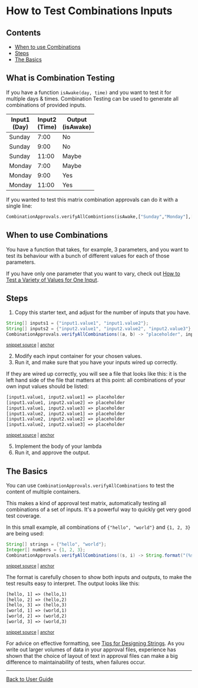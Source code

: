 <a id="top"></a>

# How to Test  Combinations Inputs

<!-- toc -->
## Contents

  * [When to use Combinations](#when-to-use-combinations)
  * [Steps](#steps)
  * [The Basics](#the-basics)<!-- endToc -->

## What is Combination Testing

If you have a function `isAwake(day, time)` and you want to test it for multiple days & times.
Combination Testing can be used to generate all combinations of provided inputs.


| Input1<BR> (Day) | Input2 <BR> (Time) | Output <BR> (isAwake) |
|---|----|---|
| Sunday | 7:00 | No |
| Sunday | 9:00 | No |
| Sunday | 11:00 | Maybe |
| Monday | 7:00 | Maybe |
| Monday | 9:00 | Yes |
| Monday | 11:00 | Yes |

If you wanted to test this matrix combination approvals can do it with a single line:
```python
CombinationApprovals.verifyAllCombintions(isAwake,["Sunday","Monday"],[7,9,11])
```

## When to use Combinations

You have a function that takes, for example, 3 parameters, and you want to test its behaviour with a bunch of different values for each of those parameters.

If you have only one parameter that you want to vary, check out [How to Test a Variety of Values for One Input](TestAVarietyOfValues.md#top).

## Steps

1. Copy this starter text, and adjust for the number of inputs that you have.

<!-- snippet: CombinationsStartingPoint -->
<a id='snippet-combinationsstartingpoint'></a>
```java
String[] inputs1 = {"input1.value1", "input1.value2"};
String[] inputs2 = {"input2.value1", "input2.value2", "input2.value3"};
CombinationApprovals.verifyAllCombinations((a, b) -> "placeholder", inputs1, inputs2);
```
<sup><a href='/approvaltests-tests/src/test/java/org/approvaltests/combinations/CombinationTest.java#L42-L46' title='Snippet source file'>snippet source</a> | <a href='#snippet-combinationsstartingpoint' title='Start of snippet'>anchor</a></sup>
<!-- endSnippet -->

2. Modify each input container for your chosen values.
3. Run it, and make sure that you have your inputs wired up correctly.

If they are wired up correctly, you will see a file that looks like this: it is the left hand side of the file that
matters at this point: all combinations of your own input values should be listed:

<!-- snippet: CombinationTest.templateCode.approved.txt -->
<a id='snippet-CombinationTest.templateCode.approved.txt'></a>
```txt
[input1.value1, input2.value1] => placeholder 
[input1.value1, input2.value2] => placeholder 
[input1.value1, input2.value3] => placeholder 
[input1.value2, input2.value1] => placeholder 
[input1.value2, input2.value2] => placeholder 
[input1.value2, input2.value3] => placeholder
```
<sup><a href='/approvaltests-tests/src/test/java/org/approvaltests/combinations/CombinationTest.templateCode.approved.txt#L1-L6' title='Snippet source file'>snippet source</a> | <a href='#snippet-CombinationTest.templateCode.approved.txt' title='Start of snippet'>anchor</a></sup>
<!-- endSnippet -->

5. Implement the body of your lambda
6. Run it, and approve the output.

## The Basics

You can use `CombinationApprovals.verifyAllCombinations` to test the content of multiple containers.

This makes a kind of approval test matrix, automatically testing all combinations of a set of inputs. It's a powerful way to quickly get very good test coverage.

In this small example, all combinations of `{"hello", "world"}` and `{1, 2, 3}` are being used:

<!-- snippet: YouCanVerifyCombinationsOf2 -->
<a id='snippet-youcanverifycombinationsof2'></a>
```java
String[] strings = {"hello", "world"};
Integer[] numbers = {1, 2, 3};
CombinationApprovals.verifyAllCombinations((s, i) -> String.format("(%s,%s)", s, i), strings, numbers);
```
<sup><a href='/approvaltests-tests/src/test/java/org/approvaltests/combinations/CombinationTest.java#L51-L55' title='Snippet source file'>snippet source</a> | <a href='#snippet-youcanverifycombinationsof2' title='Start of snippet'>anchor</a></sup>
<!-- endSnippet -->

The format is carefully chosen to show both inputs and outputs, to make the test results easy to interpret. The output looks like this:

<!-- snippet: CombinationTest.testCombinationsOfTwo.approved.txt -->
<a id='snippet-CombinationTest.testCombinationsOfTwo.approved.txt'></a>
```txt
[hello, 1] => (hello,1) 
[hello, 2] => (hello,2) 
[hello, 3] => (hello,3) 
[world, 1] => (world,1) 
[world, 2] => (world,2) 
[world, 3] => (world,3)
```
<sup><a href='/approvaltests-tests/src/test/java/org/approvaltests/combinations/CombinationTest.testCombinationsOfTwo.approved.txt#L1-L6' title='Snippet source file'>snippet source</a> | <a href='#snippet-CombinationTest.testCombinationsOfTwo.approved.txt' title='Start of snippet'>anchor</a></sup>
<!-- endSnippet -->

For 
advice on effective formatting, see [Tips for Designing Strings](https://github.com/approvals/ApprovalTests.cpp/blob/master/doc/explanations/TipsForDesigningStrings.md#top). As you write out larger volumes of data in your approval files, experience has shown that the choice of layout of text in approval files can make a big difference to maintainability of tests, when failures occur.

---

[Back to User Guide](/doc/README.md#top)
